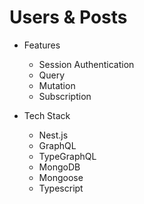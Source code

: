 # Users & Posts

- Features
  - Session Authentication
  - Query
  - Mutation
  - Subscription

- Tech Stack
  - Nest.js
  - GraphQL
  - TypeGraphQL
  - MongoDB
  - Mongoose
  - Typescript